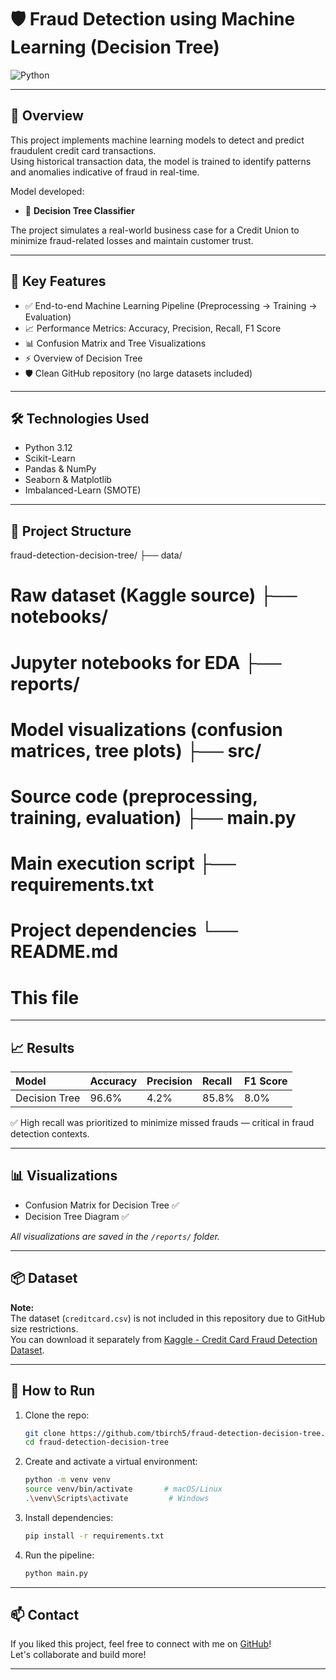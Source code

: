 # 🛡️ Fraud Detection using Machine Learning (Decision Tree)

![Python](https://img.shields.io/badge/Python-3.12-blue.svg)

---

## 📌 Overview

This project implements machine learning models to detect and predict fraudulent credit card transactions.  
Using historical transaction data, the model is trained to identify patterns and anomalies indicative of fraud in real-time.

Model developed:
- 🌲 **Decision Tree Classifier**

The project simulates a real-world business case for a Credit Union to minimize fraud-related losses and maintain customer trust.

---

## 🧠 Key Features

- ✅ End-to-end Machine Learning Pipeline (Preprocessing → Training → Evaluation)
- 📈 Performance Metrics: Accuracy, Precision, Recall, F1 Score
- 📊 Confusion Matrix and Tree Visualizations
- ⚡ Overview of Decision Tree
- 🛡️ Clean GitHub repository (no large datasets included)

---

## 🛠 Technologies Used

- Python 3.12
- Scikit-Learn
- Pandas & NumPy
- Seaborn & Matplotlib
- Imbalanced-Learn (SMOTE)

---

## 📂 Project Structure

fraud-detection-decision-tree/ ├── data/ 
# Raw dataset (Kaggle source) ├── notebooks/ 
# Jupyter notebooks for EDA ├── reports/ 
# Model visualizations (confusion matrices, tree plots) ├── src/ 
# Source code (preprocessing, training, evaluation) ├── main.py 
# Main execution script ├── requirements.txt 
# Project dependencies └── README.md 
# This file


---

## 📈 Results

| Model                  | Accuracy | Precision | Recall | F1 Score |
|:------------------------|:---------|:----------|:-------|:---------|
| Decision Tree           | 96.6%    | 4.2%      | 85.8%  | 8.0%     |

✅ High recall was prioritized to minimize missed frauds — critical in fraud detection contexts.

---

## 📊 Visualizations

- Confusion Matrix for Decision Tree ✅
- Decision Tree Diagram ✅

_All visualizations are saved in the `/reports/` folder._

---

## 📦 Dataset

**Note:**  
The dataset (`creditcard.csv`) is not included in this repository due to GitHub size restrictions.  
You can download it separately from [Kaggle - Credit Card Fraud Detection Dataset](https://www.kaggle.com/datasets/mlg-ulb/creditcardfraud).

---

## 🚀 How to Run

1. Clone the repo:
    ```bash
    git clone https://github.com/tbirch5/fraud-detection-decision-tree.git
    cd fraud-detection-decision-tree
    ```

2. Create and activate a virtual environment:
    ```bash
    python -m venv venv
    source venv/bin/activate       # macOS/Linux
    .\venv\Scripts\activate         # Windows
    ```

3. Install dependencies:
    ```bash
    pip install -r requirements.txt
    ```

4. Run the pipeline:
    ```bash
    python main.py
    ```

---

## 📫 Contact

If you liked this project, feel free to connect with me on [GitHub](https://github.com/tbirch5)!  
Let's collaborate and build more!

---

